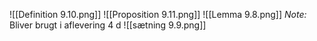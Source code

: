 ![[Definition 9.10.png]]
![[Proposition 9.11.png]]
![[Lemma 9.8.png]]
*Note:* Bliver brugt i aflevering 4 d
![[sætning 9.9.png]]
